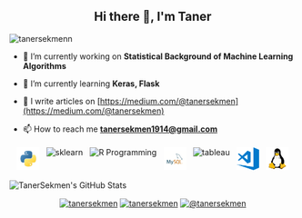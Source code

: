 
<h2 align="center">Hi there 👋, I'm Taner</h2>

<p align="left"> <img src="https://komarev.com/ghpvc/?username=tanersekmenn" alt="tanersekmenn" /> </p>

- 🔭 I’m currently working on **Statistical Background of Machine Learning Algorithms**

- 🌱 I’m currently learning **Keras, Flask**

- 📝 I write articles on [https://medium.com/@tanersekmen](https://medium.com/@tanersekmen)

- 📫 How to reach me **tanersekmen1914@gmail.com**



<p align="center">
<img src="https://raw.githubusercontent.com/github/explore/80688e429a7d4ef2fca1e82350fe8e3517d3494d/topics/python/python.png" alt="Python" height="40" style="vertical-align:top; margin:4px">
<img src="https://upload.wikimedia.org/wikipedia/commons/thumb/0/05/Scikit_learn_logo_small.svg/1200px-Scikit_learn_logo_small.svg.png" alt="sklearn" height="40" style="vertical-align:top; margin:4px">
<img src="https://raw.githubusercontent.com/jmnote/z-icons/master/svg/r.svg" alt="R Programming" height="40" style="vertical-align:top; margin:4px">
<img src="https://raw.githubusercontent.com/github/explore/80688e429a7d4ef2fca1e82350fe8e3517d3494d/topics/mysql/mysql.png" alt="MySQL" height="40" style="vertical-align:top; margin:4px">
<img src="https://user-images.githubusercontent.com/18670428/67620073-ca558e00-f7fa-11e9-9ea2-ed3a80c59210.png" alt="tableau" height="40" style="vertical-align:top; margin:4px">
<img src="https://raw.githubusercontent.com/github/explore/80688e429a7d4ef2fca1e82350fe8e3517d3494d/topics/visual-studio-code/visual-studio-code.png" alt="VS Code" height="40" style="vertical-align:top; margin:4px">
<img src="https://raw.githubusercontent.com/github/explore/80688e429a7d4ef2fca1e82350fe8e3517d3494d/topics/linux/linux.png" alt="Linux" height="40" style="vertical-align:top; margin:4px">
</p>




![TanerSekmen's GitHub Stats](https://github-readme-stats.vercel.app/api?username=tanersekmen&show_icons=true&theme=onedark)



  
  
<p align="center">
<a href="https://twitter.com/TanerSekmenn" target="blank"><img align="center" src="https://cdn.jsdelivr.net/npm/simple-icons@3.0.1/icons/twitter.svg" alt="tanersekmen" height="30" width="30" /></a>
<a href="https://kaggle.com/tanersekmen" target="blank"><img align="center" src="https://cdn.jsdelivr.net/npm/simple-icons@3.0.1/icons/kaggle.svg" alt="tanersekmen" height="30" width="30" /></a>
<a href="https://medium.com/@tanersekmen" target="blank"><img align="center" src="https://cdn.jsdelivr.net/npm/simple-icons@3.0.1/icons/medium.svg" alt="@tanersekmen" height="30" width="30" /></a>
</p>


